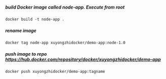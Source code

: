 ##### build Docker image called node-app. Execute from root

    docker build -t node-app .
    
##### rename image

    docker tag node-app xuyongzhidocker/demo-app:node-1.0
    
##### push image to repo https://hub.docker.com/repository/docker/xuyongzhidocker/demo-app

    docker push xuyongzhidocker/demo-app:tagname